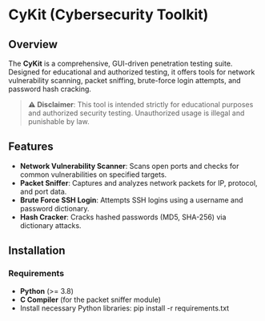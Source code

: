 # CyKit (Cybersecurity Toolkit)

## Overview
The **CyKit** is a comprehensive, GUI-driven penetration testing suite. Designed for educational and authorized testing, it offers tools for network vulnerability scanning, packet sniffing, brute-force login attempts, and password hash cracking.

> **⚠ Disclaimer**: This tool is intended strictly for educational purposes and authorized security testing. Unauthorized usage is illegal and punishable by law.

## Features
- **Network Vulnerability Scanner**: Scans open ports and checks for common vulnerabilities on specified targets.
- **Packet Sniffer**: Captures and analyzes network packets for IP, protocol, and port data.
- **Brute Force SSH Login**: Attempts SSH logins using a username and password dictionary.
- **Hash Cracker**: Cracks hashed passwords (MD5, SHA-256) via dictionary attacks.

## Installation

### Requirements
- **Python** (>= 3.8)
- **C Compiler** (for the packet sniffer module)
- Install necessary Python libraries:
    pip install -r requirements.txt